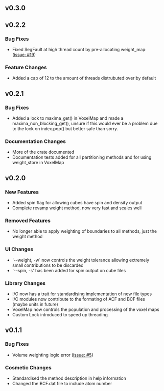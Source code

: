 ## v0.3.0
## v0.2.2
### Bug Fixes
- Fixed SegFault at high thread count by pre-allocating weight_map ([issue: #19](https://github.com/kerrigoon/bader-rs/issues/19))
### Feature Changes
- Added a cap of 12 to the amount of threads distrubuted over by default
## v0.2.1
### Bug Fixes
- Added a lock to maxima_get() in VoxelMap and made a maxima_non_blocking_get(), unsure if this would ever be a problem due to the lock on index.pop() but better safe than sorry.
### Documentation Changes
- More of the crate documented
- Documentation tests added for all partitioning methods and for using weight_store in VoxelMap
## v0.2.0
### New Features
- Added spin flag for allowing cubes have spin and density output
- Complete revamp weight method, now very fast and scales well
### Removed Features
- No longer able to apply weighting of boundaries to all methods, just the weight method
### UI Changes
- '--weight, -w' now controls the weight tolerance allowing extremely small contributions to be discarded
- '--spin, -s' has been added for spin output on cube files
### Library Changes
- I/O now has a trait for standardising implementation of new file types
- I/O modules now contribute to the formating of ACF and BCF files (maybe units in future)
- VoxelMap now controls the population and processing of the voxel maps
- Custom Lock introduced to speed up threading
## v0.1.1
### Bug Fixes
- Volume weighting logic error ([issue: #5](https://github.com/kerrigoon/bader-rs/issues/5))
### Cosmetic Changes
- Standardised the method description in help information
- Changed the BCF.dat file to include atom number
